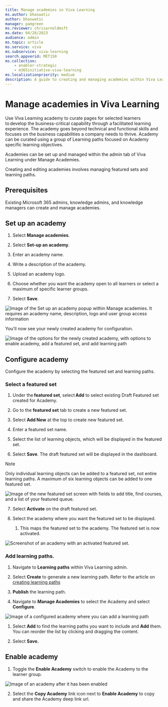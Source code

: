```yaml
---
title: Manage academies in Viva Learning
ms.author: bhaswatic
author: bhaswatic
manager: pamgreen
ms.reviewer: chrisarnoldmsft
ms.date: 04/28/2023
audience: admin
ms.topic: article
ms.service: viva
ms.subservice: viva-learning
search.appverid: MET150
ms.collection: 
    - enabler-strategic
    - m365initiative-viva-learning
ms.localizationpriority: medium
description: A guide to creating and managing academies within Viva Learning. 
---
```


# Manage academies in Viva Learning

Use Viva Learning academy to curate pages for selected learners to develop the business-critical capability through a facilitated learning experience. 
The academy goes beyond technical and functional skills and focuses on the business capabilities a company needs to thrive. Academy can be curated using a group of Learning paths focused on Academy specific learning objectives. 

Academies can be set up and managed within the admin tab of Viva Learning under Manage Academies. 

Creating and editing academies involves managing featured sets and learning paths. 

## Prerequisites 

Existing Microsoft 365 admins, knowledge admins, and knowledge managers can create and manage academies.


## Set up an academy

1. Select **Manage academies**.

1. Select **Set-up an academy**.

1. Enter an academy name. 

1. Write a description of the academy.
 
1. Upload an academy logo.

1. Choose whether you want the academy open to all learners or select a maximum of specific learner groups. 

1. Select **Save**.


![Image of the Set up an academy popup within Manage academies. It requires an academy name, description, logo and user group access information](/viva/media/learning/academy-1.png)

You'll now see your newly created academy for configuration.

![Image of the options for the newly created academy, with options to enable academy, add a featured set, and add learning path](/viva/media/learning/academy-2.png)

## Configure academy

Configure the academy by selecting the featured set and learning paths. 

### Select a featured set

1. Under the **featured set**, select **Add** to select existing Draft Featured set created for Academy. 

2. Go to the **featured set** tab to create a new featured set. 

3. Select **Add New** at the top to create new featured set. 

4. Enter a featured set name. 

5. Select the list of learning objects, which will be displayed in the featured set.

6. Select **Save**. The draft featured set will be displayed in the dashboard. 

>[!NOTE]
>Only individual learning objects can be added to a featured set, not entire learning paths. 
>A maximum of six learning objects can be added to one featured set. 

![Image of the new featured set screen with fields to add title, find courses, and a list of your featured queue.](/viva/media/learning/academy-3.png)

7. Select **Activate** on the draft featured set.

1. Select the academy where you want the featured set to be displayed.
    1. This maps the featured set to the academy. The featured set is now activated.
    
![Screenshot of an academy with an activated featured set.](/viva/media/learning/academy-4.png)

### Add learning paths. 

1. Navigate to **Learning paths** within Viva Learning admin. 

1. Select **Create** to generate a new learning path. Refer to the article on [creating learning paths](/viva/learning/creating-learning-paths) 

1. **Publish** the learning path.

1. Navigate to **Manage Academies** to select the Academy and select **Configure**. 

![Image of a configured academy where you can add a learning path](/viva/media/learning/academy-5.png)

1. Select **Add** to find the learning paths you want to include and **Add** them. You can reorder the list by clicking and dragging the content.

1. Select **Save.**

## Enable academy

1. Toggle the **Enable Academy** switch to enable the Academy to the learner group.

![Image of an academy after it has been enabled](/viva/media/learning/academy-6.png)

2. Select the **Copy Academy** link icon next to **Enable Academy** to copy and share the Academy deep link url.
